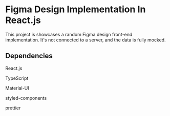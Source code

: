# Figma Design Implementation In React.js

This project is showcases a random Figma design front-end implementation.
It's not connected to a server, and the data is fully mocked.

## Dependencies

React.js

TypeScript

Material-UI

styled-components

prettier
